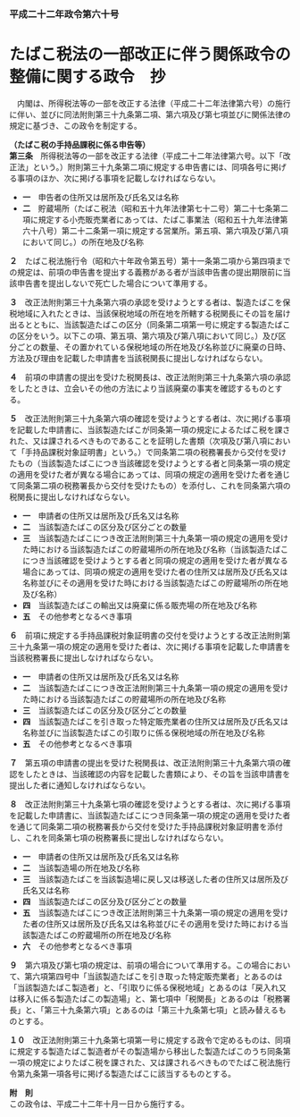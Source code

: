 ### 平成二十二年政令第六十号  
# たばこ税法の一部改正に伴う関係政令の整備に関する政令　抄  
　内閣は、所得税法等の一部を改正する法律（平成二十二年法律第六号）の施行に伴い、並びに同法附則第三十九条第二項、第六項及び第七項並びに関係法律の規定に基づき、この政令を制定する。  
  
**（たばこ税の手持品課税に係る申告等）**  
**第三条**　所得税法等の一部を改正する法律（平成二十二年法律第六号。以下「改正法」という。）附則第三十九条第二項に規定する申告書には、同項各号に掲げる事項のほか、次に掲げる事項を記載しなければならない。  
* **一**　申告者の住所又は居所及び氏名又は名称  
* **二**　貯蔵場所（たばこ税法（昭和五十九年法律第七十二号）第二十七条第二項に規定する小売販売業者にあっては、たばこ事業法（昭和五十九年法律第六十八号）第二十二条第一項に規定する営業所。第五項、第六項及び第八項において同じ。）の所在地及び名称  
  
**２**　たばこ税法施行令（昭和六十年政令第五号）第十一条第二項から第四項までの規定は、前項の申告書を提出する義務がある者が当該申告書の提出期限前に当該申告書を提出しないで死亡した場合について準用する。  
  
**３**　改正法附則第三十九条第六項の承認を受けようとする者は、製造たばこを保税地域に入れたときは、当該保税地域の所在地を所轄する税関長にその旨を届け出るとともに、当該製造たばこの区分（同条第二項第一号に規定する製造たばこの区分をいう。以下この項、第五項、第六項及び第八項において同じ。）及び区分ごとの数量、その置かれている保税地域の所在地及び名称並びに廃棄の日時、方法及び理由を記載した申請書を当該税関長に提出しなければならない。  
  
**４**　前項の申請書の提出を受けた税関長は、改正法附則第三十九条第六項の承認をしたときは、立会いその他の方法により当該廃棄の事実を確認するものとする。  
  
**５**　改正法附則第三十九条第六項の確認を受けようとする者は、次に掲げる事項を記載した申請書に、当該製造たばこが同条第一項の規定によるたばこ税を課された、又は課されるべきものであることを証明した書類（次項及び第八項において「手持品課税対象証明書」という。）で同条第二項の税務署長から交付を受けたもの（当該製造たばこにつき当該確認を受けようとする者と同条第一項の規定の適用を受けた者が異なる場合にあっては、同項の規定の適用を受けた者を通じて同条第二項の税務署長から交付を受けたもの）を添付し、これを同条第六項の税関長に提出しなければならない。  
* **一**　申請者の住所又は居所及び氏名又は名称  
* **二**　当該製造たばこの区分及び区分ごとの数量  
* **三**　当該製造たばこにつき改正法附則第三十九条第一項の規定の適用を受けた時における当該製造たばこの貯蔵場所の所在地及び名称（当該製造たばこにつき当該確認を受けようとする者と同項の規定の適用を受けた者が異なる場合にあっては、同項の規定の適用を受けた者の住所又は居所及び氏名又は名称並びにその適用を受けた時における当該製造たばこの貯蔵場所の所在地及び名称）  
* **四**　当該製造たばこの輸出又は廃棄に係る販売場の所在地及び名称  
* **五**　その他参考となるべき事項  
  
**６**　前項に規定する手持品課税対象証明書の交付を受けようとする改正法附則第三十九条第一項の規定の適用を受けた者は、次に掲げる事項を記載した申請書を当該税務署長に提出しなければならない。  
* **一**　申請者の住所又は居所及び氏名又は名称  
* **二**　当該製造たばこにつき改正法附則第三十九条第一項の規定の適用を受けた時における当該製造たばこの貯蔵場所の所在地及び名称  
* **三**　当該製造たばこの区分及び区分ごとの数量  
* **四**　当該製造たばこを引き取った特定販売業者の住所又は居所及び氏名又は名称並びに当該製造たばこの引取りに係る保税地域の所在地及び名称  
* **五**　その他参考となるべき事項  
  
**７**　第五項の申請書の提出を受けた税関長は、改正法附則第三十九条第六項の確認をしたときは、当該確認の内容を記載した書類により、その旨を当該申請書を提出した者に通知しなければならない。  
  
**８**　改正法附則第三十九条第七項の確認を受けようとする者は、次に掲げる事項を記載した申請書に、当該製造たばこにつき同条第一項の規定の適用を受けた者を通じて同条第二項の税務署長から交付を受けた手持品課税対象証明書を添付し、これを同条第七項の税務署長に提出しなければならない。  
* **一**　申請者の住所又は居所及び氏名又は名称  
* **二**　当該製造場の所在地及び名称  
* **三**　当該製造たばこを当該製造場に戻し又は移送した者の住所又は居所及び氏名又は名称  
* **四**　当該製造たばこの区分及び区分ごとの数量  
* **五**　当該製造たばこにつき改正法附則第三十九条第一項の規定の適用を受けた者の住所又は居所及び氏名又は名称並びにその適用を受けた時における当該製造たばこの貯蔵場所の所在地及び名称  
* **六**　その他参考となるべき事項  
  
**９**　第六項及び第七項の規定は、前項の場合について準用する。この場合において、第六項第四号中「当該製造たばこを引き取った特定販売業者」とあるのは「当該製造たばこ製造者」と、「引取りに係る保税地域」とあるのは「戻入れ又は移入に係る製造たばこの製造場」と、第七項中「税関長」とあるのは「税務署長」と、「第三十九条第六項」とあるのは「第三十九条第七項」と読み替えるものとする。  
  
**１０**　改正法附則第三十九条第七項第一号に規定する政令で定めるものは、同項に規定する製造たばこ製造者がその製造場から移出した製造たばこのうち同条第一項の規定によりたばこ税を課された、又は課されるべきものでたばこ税法施行令第九条第一項各号に掲げる製造たばこに該当するものとする。  
  
**附　則**  
この政令は、平成二十二年十月一日から施行する。  
  

